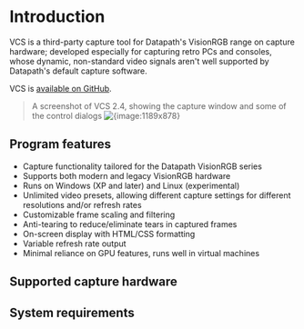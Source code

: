 # Introduction

VCS is a third-party capture tool for Datapath's VisionRGB range on capture hardware; developed especially for capturing retro PCs and consoles, whose dynamic, non-standard video signals aren't well supported by Datapath's default capture software.

VCS is [available on GitHub](https://github.com/leikareipa/vcs).

> A screenshot of VCS 2.4, showing the capture window and some of the control dialogs
![{image:1189x878}](https://www.tarpeeksihyvaesoft.com/soft/img/vcs/vcs-2.4-with-dialogs.png)

## Program features

- Capture functionality tailored for the Datapath VisionRGB series
- Supports both modern and legacy VisionRGB hardware
- Runs on Windows (XP and later) and Linux (experimental)
- Unlimited video presets, allowing different capture settings for different resolutions and/or refresh rates
- Customizable frame scaling and filtering
- Anti-tearing to reduce/eliminate tears in captured frames
- On-screen display with HTML/CSS formatting
- Variable refresh rate output
- Minimal reliance on GPU features, runs well in virtual machines

## Supported capture hardware

<dokki-table headerless>
    <template #table>
        <tr>
            <th>Vendor</th>
            <th>Model</th>
        </tr>
        <tr>
            <td>Datapath</td>
            <td>VisionRGB-PRO1</td>
        </tr>
        <tr>
            <td>Datapath</td>
            <td>VisionRGB-PRO2</td>
        </tr>
        <tr>
            <td>Datapath</td>
            <td>VisionRGB-E1</td>
        </tr>
        <tr>
            <td>Datapath</td>
            <td>VisionRGB-E2</td>
        </tr>
        <tr>
            <td>Datapath</td>
            <td>VisionRGB-E1S</td>
        </tr>
        <tr>
            <td>Datapath</td>
            <td>VisionRGB-E2S</td>
        </tr>
        <tr>
            <td>Datapath</td>
            <td>VisionRGB-X2</td>
        </tr>
    </template>
</dokki-table>

## System requirements

<dokki-table headerless>
    <template #table>
        <tr>
            <th>OS</th>
            <td class="with-inline-table">
                <dokki-table>
                    <template #table>
                        <tr>
                            <th>Platform</th>
                            <th>Required version</th>
                        </tr>
                        <tr>
                            <td>Windows</td>
                            <td>XP or later</td>
                        </tr>
                        <tr>
                            <td>Linux</td>
                            <td>Kernel 5</td>
                        </tr>
                    </template>
                </dokki-table>
            </td>
        </tr>
        <tr>
            <th>CPU</th>
            <td class="with-inline-table">
                <dokki-table>
                    <template #table>
                        <tr>
                            <th>Capture resolution</th>
                            <th>Required performance level<sup>*</sup></th>
                        </tr>
                        <tr>
                            <td>VGA</td>
                            <td>Intel Sandy Bridge</td>
                        </tr>
                        <tr>
                            <td>1080p, 30 FPS</td>
                            <td>Intel Haswell</td>
                        </tr>
                        <tr>
                            <td>1080p, 60 FPS</td>
                            <td>Intel Coffee Lake</td>
                        </tr>
                        <tr>
                            <td colspan="2">
                                <sup>*</sup>Estimated.
                            </td>
                        </tr>
                    </template>
                </dokki-table>
            </td>
        </tr>
        <tr>
            <th>GPU</th>
            <td>
                For hardware rendering (optional), an OpenGL 1.2-compatible video card
            </td>
        </tr>
        <tr>
            <th>RAM</th>
            <td>1 GB</td>
        </tr>
        <tr>
            <th>Other</th>
            <td>
                <ul>
                    <li>The Datapath capture card driver must be installed</li>
                    <li>On Linux, the legacy OpenCV 3.2.0 library must be installed</li>
                </ul>
            </td>
        </tr>
    </template>
</dokki-table>
